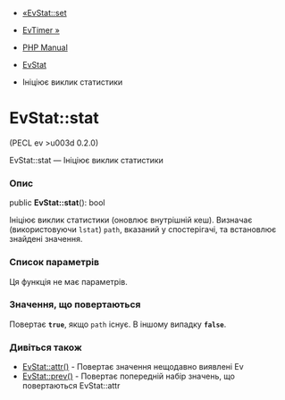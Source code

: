 - [«EvStat::set](evstat.set.md)
- [EvTimer »](class.evtimer.md)

- [PHP Manual](index.md)
- [EvStat](class.evstat.md)
- Ініціює виклик статистики

# EvStat::stat

(PECL ev \>u003d 0.2.0)

EvStat::stat — Ініціює виклик статистики

### Опис

public **EvStat::stat**(): bool

Ініціює виклик статистики (оновлює внутрішній кеш). Визначає
(використовуючи `lstat`) `path`, вказаний у спостерігачі, та встановлює
знайдені значення.

### Список параметрів

Ця функція не має параметрів.

### Значення, що повертаються

Повертає **`true`**, якщо `path` існує. В іншому випадку
**`false`**.

### Дивіться також

- [EvStat::attr()](evstat.attr.md) - Повертає значення нещодавно
виявлені Ev
- [EvStat::prev()](evstat.prev.md) - Повертає попередній набір
значень, що повертаються EvStat::attr
